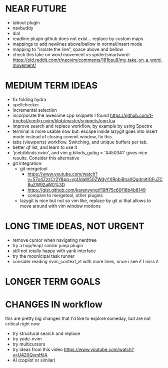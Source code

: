 # NEAR FUTURE 
- tabout plugin
- navbuddy
- dial
- readline plugin github does not exist... replace by custom maps
- mappings to add newlines above/bellow in normal/insert mode
- mapping to "isolate the line", space above and bellow
- check this take on word movement vs spider/smartword: 
https://old.reddit.com/r/neovim/comments/181bsu8/my_take_on_a_word_movement/

# MEDIUM TERM IDEAS
- fix folding hydra
- spellchecker
- incremental selection
- incorporate the awesome cpp snippets I found https://github.com/t-troebst/config.nvim/blob/master/snippets/cpp.lua
- improve search and replace workflow, by example by using Spectre
- terminal is more usable now but: escape inside lazygit goes into insert mode instead of closing commit window, fix this.
- tabs (viewports) workflow. Switching, and unique buffers per tab.
- better qf list, and learn to use it
- 'jceb/blinds.nvim', and vim.g.blinds_guibg = '#450341' gives nice results. Consider this alternative
- git integration:
    - git mergetool 
        - https://www.youtube.com/watch?v=57x4ZzzCr2Y&pp=ygUdaW50ZWdyYXRpbiBnaXQgdmltIGFuZCBuZW92aW0%3D
        - https://gist.github.com/karenyyng/f19ff75c60f18b4b8149
        - compare to mergetool, other plugins
    - lazygit is nice but not so vim like, replace by git ui that allows to move around with vim window motions

# LONG TIME IDEAS, NOT URGENT
- remove cursor when navigating nerdtree
- try a hop/leap/ similar jump plugin
- still not totally happy with yank interface
- try the moonicipal task runner
- consider reading nvim_context_vt with more lines, once i see if I miss it

# LONGER TERM GOALS

# CHANGES IN workflow
this are pretty big changes that I'd like to explore someday, but are not critical right now
- try structural search and replace
- try yode-nvim
- try multicursors
- try ideas from this video https://www.youtube.com/watch?v=U420QymHjlA
- AI (copilot or similar)
